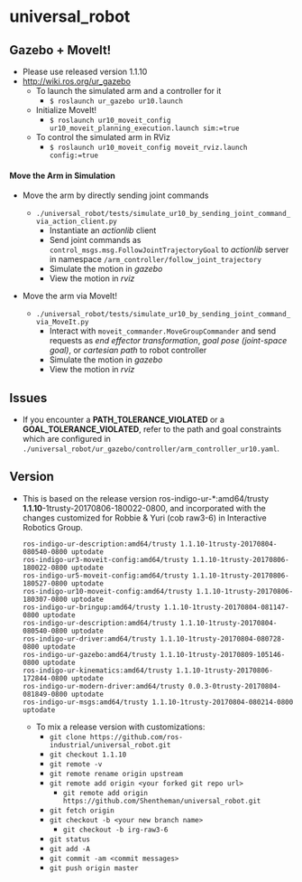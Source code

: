 # universal_robot
## Gazebo + MoveIt!
* Please use released version 1.1.10
* http://wiki.ros.org/ur_gazebo
  * To launch the simulated arm and a controller for it
    * `$ roslaunch ur_gazebo ur10.launch`
  * Initialize MoveIt!
    * `$ roslaunch ur10_moveit_config ur10_moveit_planning_execution.launch sim:=true`
  * To control the simulated arm in RViz
    * `$ roslaunch ur10_moveit_config moveit_rviz.launch config:=true`

#### Move the Arm in Simulation
* Move the arm by directly sending joint commands
  * `./universal_robot/tests/simulate_ur10_by_sending_joint_command_via_action_client.py`
    * Instantiate an *actionlib* client
    * Send joint commands as `control_msgs.msg.FollowJointTrajectoryGoal` to *actionlib* server in namespace `/arm_controller/follow_joint_trajectory`
    * Simulate the motion in *gazebo*
    * View the motion in *rviz*

* Move the arm via MoveIt!
  * `./universal_robot/tests/simulate_ur10_by_sending_joint_command_via_MoveIt.py`
    * Interact with `moveit_commander.MoveGroupCommander` and send requests as *end effector transformation*, *goal pose (joint-space goal)*, or *cartesian path* to robot controller
    * Simulate the motion in *gazebo*
    * View the motion in *rviz*


## Issues
* If you encounter a **PATH_TOLERANCE_VIOLATED** or a **GOAL_TOLERANCE_VIOLATED**, refer to the path and goal constraints which are configured in `./universal_robot/ur_gazebo/controller/arm_controller_ur10.yaml`.

## Version
* This is based on the release version ros-indigo-ur-\*:amd64/trusty **1.1.10**-1trusty-20170806-180022-0800, and incorporated with the changes customized for Robbie & Yuri (cob raw3-6) in Interactive Robotics Group.
    ```
    ros-indigo-ur-description:amd64/trusty 1.1.10-1trusty-20170804-080540-0800 uptodate
    ros-indigo-ur3-moveit-config:amd64/trusty 1.1.10-1trusty-20170806-180022-0800 uptodate
    ros-indigo-ur5-moveit-config:amd64/trusty 1.1.10-1trusty-20170806-180527-0800 uptodate
    ros-indigo-ur10-moveit-config:amd64/trusty 1.1.10-1trusty-20170806-180307-0800 uptodate
    ros-indigo-ur-bringup:amd64/trusty 1.1.10-1trusty-20170804-081147-0800 uptodate
    ros-indigo-ur-description:amd64/trusty 1.1.10-1trusty-20170804-080540-0800 uptodate
    ros-indigo-ur-driver:amd64/trusty 1.1.10-1trusty-20170804-080728-0800 uptodate
    ros-indigo-ur-gazebo:amd64/trusty 1.1.10-1trusty-20170809-105146-0800 uptodate
    ros-indigo-ur-kinematics:amd64/trusty 1.1.10-1trusty-20170806-172844-0800 uptodate
    ros-indigo-ur-modern-driver:amd64/trusty 0.0.3-0trusty-20170804-081849-0800 uptodate
    ros-indigo-ur-msgs:amd64/trusty 1.1.10-1trusty-20170804-080214-0800 uptodate
    ```

  * To mix a release version with customizations:
    * `git clone https://github.com/ros-industrial/universal_robot.git`
    * `git checkout 1.1.10`
    * `git remote -v`
    * `git remote rename origin upstream`
    * `git remote add origin <your forked git repo url>`
      * `git remote add origin https://github.com/Shentheman/universal_robot.git`
    * `git fetch origin`
    * `git checkout -b <your new branch name>`
      * `git checkout -b irg-raw3-6`
    * `git status`
    * `git add -A`
    * `git commit -am <commit messages>`
    * `git push origin master`
